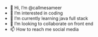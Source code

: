 - 👋 Hi, I’m @callmesameer
- 👀 I’m interested in coding
- 🌱 I’m currently learning java full stack
- 💞️ I’m looking to collaborate on front end
- 📫 How to reach me social media

<!---
callmesameer/callmesameer is a ✨ special ✨ repository because its `README.md` (this file) appears on your GitHub profile.
You can click the Preview link to take a look at your changes.
--->
